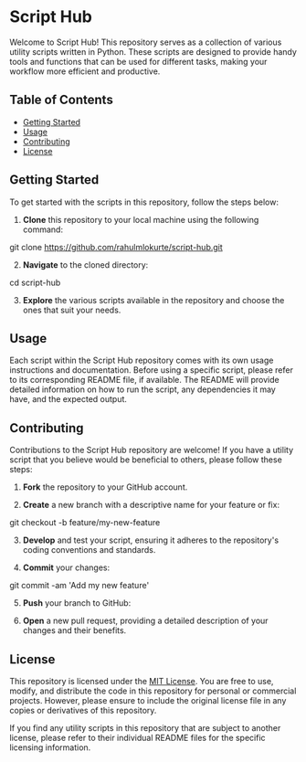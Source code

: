# Script Hub

Welcome to Script Hub! This repository serves as a collection of various utility scripts written in Python. These scripts are designed to provide handy tools and functions that can be used for different tasks, making your workflow more efficient and productive.

## Table of Contents

- [Getting Started](#getting-started)
- [Usage](#usage)
- [Contributing](#contributing)
- [License](#license)

## Getting Started

To get started with the scripts in this repository, follow the steps below:

1. **Clone** this repository to your local machine using the following command:

git clone https://github.com/rahulmlokurte/script-hub.git

2. **Navigate** to the cloned directory:

cd script-hub


3. **Explore** the various scripts available in the repository and choose the ones that suit your needs.

## Usage

Each script within the Script Hub repository comes with its own usage instructions and documentation. Before using a specific script, please refer to its corresponding README file, if available. The README will provide detailed information on how to run the script, any dependencies it may have, and the expected output.

## Contributing

Contributions to the Script Hub repository are welcome! If you have a utility script that you believe would be beneficial to others, please follow these steps:

1. **Fork** the repository to your GitHub account.

2. **Create** a new branch with a descriptive name for your feature or fix:

git checkout -b feature/my-new-feature


3. **Develop** and test your script, ensuring it adheres to the repository's coding conventions and standards.

4. **Commit** your changes:

git commit -am 'Add my new feature'


5. **Push** your branch to GitHub:


6. **Open** a new pull request, providing a detailed description of your changes and their benefits.

## License

This repository is licensed under the [MIT License](LICENSE). You are free to use, modify, and distribute the code in this repository for personal or commercial projects. However, please ensure to include the original license file in any copies or derivatives of this repository.

If you find any utility scripts in this repository that are subject to another license, please refer to their individual README files for the specific licensing information.


